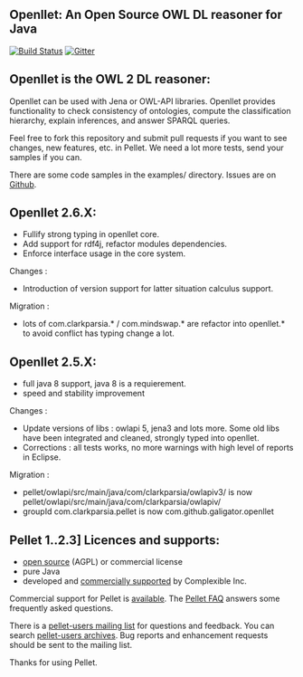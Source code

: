 Openllet: An Open Source OWL DL reasoner for Java
-----------------------------------------------

[![Build Status](https://api.travis-ci.org/Galigator/openllet.svg?branch=2.6.0-galigator)](https://travis-ci.org/Galigator/openllet)
[![Gitter](https://badges.gitter.im/Join%20Chat.svg)](https://gitter.im/Galigator/pelletEvolution?utm_source=badge&utm_medium=badge&utm_campaign=pr-badge&utm_content=badge)


Openllet is the OWL 2 DL reasoner: 
--------------------------------


Openllet can be used with Jena or OWL-API libraries. Openllet provides functionality to check consistency of ontologies, compute the classification hierarchy, 
explain inferences, and answer SPARQL queries.

Feel free to fork this repository and submit pull requests if you want to see changes, new features, etc. in Pellet.
We need a lot more tests, send your samples if you can.

There are some  code samples in the examples/ directory.
Issues are on [Github](http://github.com/galigator/openllet/issues).

Openllet 2.6.X:
-----------

* Fullify strong typing in openllet core.
* Add support for rdf4j, refactor modules dependencies.
* Enforce interface usage in the core system.

Changes :
* Introduction of version support for latter situation calculus support.

Migration :
* lots of com.clarkparsia.* / com.mindswap.* are refactor into openllet.* to avoid conflict has typing change a lot.

Openllet 2.5.X:
-----------

* full java 8 support, java 8 is a requierement.
* speed and stability improvement

Changes :
* Update versions of libs : owlapi 5, jena3 and lots more. Some old libs have been integrated and cleaned, strongly typed into openllet.
* Corrections : all tests works, no more warnings with high level of reports in Eclipse.

Migration :
* pellet/owlapi/src/main/java/com/clarkparsia/owlapiv3/ is now  pellet/owlapi/src/main/java/com/clarkparsia/owlapiv/
* groupId   com.clarkparsia.pellet   is now   com.github.galigator.openllet

Pellet 1..2.3] Licences and supports: 
-------------------------------------
 
* [open source](https://github.com/complexible/pellet/blob/master/LICENSE.txt) (AGPL) or commercial license
* pure Java
* developed and [commercially supported](http://complexible.com/) by Complexible Inc. 

Commercial support for Pellet is [available](http://complexible.com/). 
The [Pellet FAQ](http://clarkparsia.com/pellet/faq) answers some frequently asked questions.

There is a [pellet-users mailing list](https://groups.google.com/forum/?fromgroups#!forum/pellet-users) for questions and feedback.
You can search [pellet-users archives](http://news.gmane.org/gmane.comp.web.pellet.user).
Bug reports and enhancement requests should be sent to the mailing list. 

Thanks for using Pellet.

